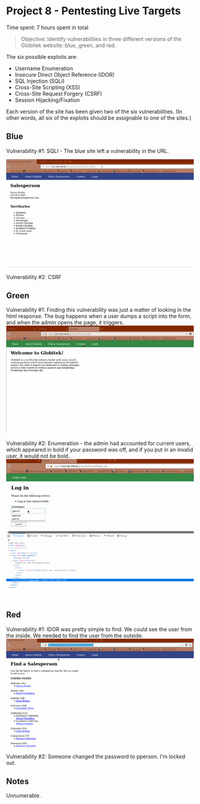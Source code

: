 # Project 8 - Pentesting Live Targets

Time spent: 7 hours spent in total

> Objective: Identify vulnerabilities in three different versions of the Globitek website: blue, green, and red.

The six possible exploits are:
* Username Enumeration
* Insecure Direct Object Reference (IDOR)
* SQL Injection (SQLi)
* Cross-Site Scripting (XSS)
* Cross-Site Request Forgery (CSRF)
* Session Hijacking/Fixation

Each version of the site has been given two of the six vulnerabilities. (In other words, all six of the exploits should be assignable to one of the sites.)

## Blue

Vulnerability #1: SQLI - The blue site left a vulnerability in the URL.

<img src="SQLI.gif">


Vulnerability #2: CSRF


## Green

Vulnerability #1: 
Finding this vulnerability was just a matter of looking in the html response. The bug happens when a user dumps a script into the form, and when the admin opens the page, it triggers. 
<img src="XSS.gif">

Vulnerability #2: Enumeration - the admin had accounted for current users, which appeared in bold if your password was off, and if you put in an invalid user, it would not be bold.
<img src="enumeration.gif">

## Red

Vulnerability #1: IDOR was pretty simple to find. We could see the user from the inside. We needed to find the user from the outside.
<img src="IDOR.gif">

Vulnerability #2: Someone changed the password to pperson. I'm locked out. 


## Notes

Unnumerable.

